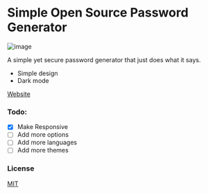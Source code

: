 # Simple Open Source Password Generator

![image](https://user-images.githubusercontent.com/77681625/183497995-2c1fc2c7-9ffd-4e00-ad0a-2be5ac2a3871.png)

A simple yet secure password generator that just does what it says.

- Simple design
- Dark mode

[Website](https://kraktoos.github.io/password_generator)

### Todo:

- [x] Make Responsive
- [ ] Add more options
- [ ] Add more languages
- [ ] Add more themes

### License

[MIT](https://choosealicense.com/licenses/mit/)
